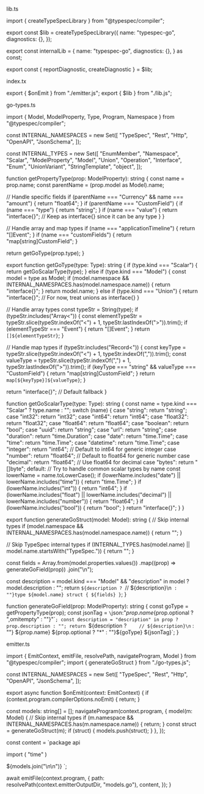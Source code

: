 lib.ts

import { createTypeSpecLibrary } from "@typespec/compiler";


export const $lib = createTypeSpecLibrary({
 name: "typespec-go",
 diagnostics: {},
});


export const internalLib = {
 name: "typespec-go",
 diagnostics: {},
} as const;


export const { reportDiagnostic, createDiagnostic } = $lib;

index.tx

export { $onEmit } from "./emitter.js";
export { $lib } from "./lib.js";




go-types.ts

import { Model, ModelProperty, Type, Program, Namespace } from "@typespec/compiler";


const INTERNAL_NAMESPACES = new Set([
 "TypeSpec",
 "Rest",
 "Http",
 "OpenAPI",
 "JsonSchema",
]);


const INTERNAL_TYPES = new Set([
 "EnumMember",
 "Namespace",
 "Scalar",
 "ModelProperty",
 "Model",
 "Union",
 "Operation",
 "Interface",
 "Enum",
 "UnionVariant",
 "StringTemplate",
 "object",
]);


function getPropertyType(prop: ModelProperty): string {
 const name = prop.name;
 const parentName = (prop.model as Model).name;


 // Handle specific fields
 if (parentName === "Currency" && name === "amount") {
   return "float64";
 }
 if (parentName === "CustomField") {
   if (name === "type") {
     return "string";
   }
   if (name === "value") {
     return "interface{}"; // Keep as interface{} since it can be any type
   }
 }


 // Handle array and map types
 if (name === "applicationTimeline") {
   return "[]Event";
 }
 if (name === "customFields") {
   return "map[string]CustomField";
 }


 return getGoType(prop.type);
}


export function getGoType(type: Type): string {
 if (type.kind === "Scalar") {
   return getGoScalarType(type);
 } else if (type.kind === "Model") {
   const model = type as Model;
   if (model.namespace && INTERNAL_NAMESPACES.has(model.namespace.name)) {
     return "interface{}";
   }
   return model.name;
 } else if (type.kind === "Union") {
   return "interface{}"; // For now, treat unions as interface{}
 }


 // Handle array types
 const typeStr = String(type);
 if (typeStr.includes("Array<")) {
   const elementTypeStr = typeStr.slice(typeStr.indexOf("<") + 1, typeStr.lastIndexOf(">")).trim();
   if (elementTypeStr === "Event") {
     return "[]Event";
   }
   return `[]${elementTypeStr}`;
 }


 // Handle map types
 if (typeStr.includes("Record<")) {
   const keyType = typeStr.slice(typeStr.indexOf("<") + 1, typeStr.indexOf(",")).trim();
   const valueType = typeStr.slice(typeStr.indexOf(",") + 1, typeStr.lastIndexOf(">")).trim();
   if (keyType === "string" && valueType === "CustomField") {
     return "map[string]CustomField";
   }
   return `map[${keyType}]${valueType}`;
 }


 return "interface{}"; // Default fallback
}


function getGoScalarType(type: Type): string {
 const name = type.kind === "Scalar" ? type.name : "";
 switch (name) {
   case "string":
     return "string";
   case "int32":
     return "int32";
   case "int64":
     return "int64";
   case "float32":
     return "float32";
   case "float64":
     return "float64";
   case "boolean":
     return "bool";
   case "uuid":
     return "string";
   case "url":
     return "string";
   case "duration":
     return "time.Duration";
   case "date":
     return "time.Time";
   case "time":
     return "time.Time";
   case "datetime":
     return "time.Time";
   case "integer":
     return "int64"; // Default to int64 for generic integer
   case "number":
     return "float64"; // Default to float64 for generic number
   case "decimal":
     return "float64"; // Use float64 for decimal
   case "bytes":
     return "[]byte";
   default:
     // Try to handle common scalar types by name
     const lowerName = name.toLowerCase();
     if (lowerName.includes("date") || lowerName.includes("time")) {
       return "time.Time";
     }
     if (lowerName.includes("int")) {
       return "int64";
     }
     if (lowerName.includes("float") || lowerName.includes("decimal") || lowerName.includes("number")) {
       return "float64";
     }
     if (lowerName.includes("bool")) {
       return "bool";
     }
     return "interface{}";
 }
}


export function generateGoStruct(model: Model): string {
 // Skip internal types
 if (model.namespace && INTERNAL_NAMESPACES.has(model.namespace.name)) {
   return "";
 }


 // Skip TypeSpec internal types
 if (INTERNAL_TYPES.has(model.name) || model.name.startsWith("TypeSpec.")) {
   return "";
 }


 const fields = Array.from(model.properties.values())
   .map((prop) => generateGoField(prop))
   .join("\n");


 const description = model.kind === "Model" && "description" in model ? model.description : "";
 return `${description ? `// ${description}\n` : ""}type ${model.name} struct {
${fields}
}`;
}


function generateGoField(prop: ModelProperty): string {
 const goType = getPropertyType(prop);
 const jsonTag = `\`json:"${prop.name}${prop.optional ? ",omitempty" : ""}"\``;
 const description = "description" in prop ? prop.description : "";
 return `${description ? `    // ${description}\n` : ""}    ${prop.name} ${prop.optional ? "*" : ""}${goType} ${jsonTag}`;
}

emitter.ts

import { EmitContext, emitFile, resolvePath, navigateProgram, Model } from "@typespec/compiler";
import { generateGoStruct } from "./go-types.js";


const INTERNAL_NAMESPACES = new Set([
 "TypeSpec",
 "Rest",
 "Http",
 "OpenAPI",
 "JsonSchema",
]);


export async function $onEmit(context: EmitContext) {
 if (context.program.compilerOptions.noEmit) {
   return;
 }


 const models: string[] = [];
  navigateProgram(context.program, {
   model(m: Model) {
     // Skip internal types
     if (m.namespace && INTERNAL_NAMESPACES.has(m.namespace.name)) {
       return;
     }
     const struct = generateGoStruct(m);
     if (struct) {
       models.push(struct);
     }
   },
 });


 const content = `package api


import (
   "time"
)


${models.join("\n\n")}
`;


 await emitFile(context.program, {
   path: resolvePath(context.emitterOutputDir, "models.go"),
   content,
 });
}
